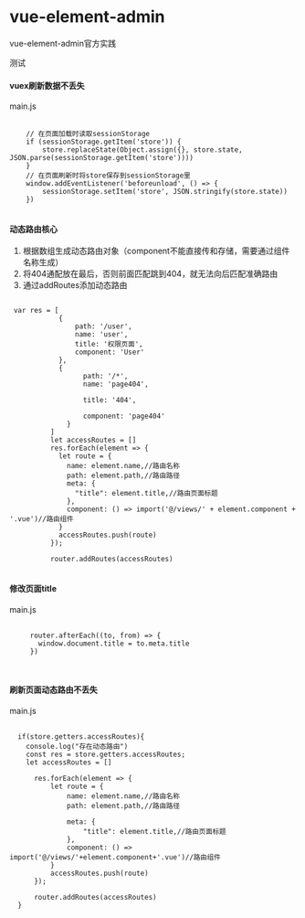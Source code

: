 # vue-element-admin
vue-element-admin官方实践

测试

#### vuex刷新数据不丢失
main.js
<pre>
  <code>
    // 在页面加载时读取sessionStorage
    if (sessionStorage.getItem('store')) {
        store.replaceState(Object.assign({}, store.state, JSON.parse(sessionStorage.getItem('store'))))
    }
    // 在页面刷新时将store保存到sessionStorage里
    window.addEventListener('beforeunload', () => {
        sessionStorage.setItem('store', JSON.stringify(store.state))
    })
  </code>
</pre>


#### 动态路由核心

1. 根据数组生成动态路由对象（component不能直接传和存储，需要通过组件名称生成）
2. 将404通配放在最后，否则前面匹配跳到404，就无法向后匹配准确路由
3. 通过addRoutes添加动态路由

 <pre><code>
 var res = [
            {
                path: '/user',
                name: 'user',             
                title: '权限页面',      
                component: 'User'
            },
            {
                  path: '/*',
                  name: 'page404',

                  title: '404',

                  component: 'page404'
              }
          ]
          let accessRoutes = []
          res.forEach(element => {
            let route = {
              name: element.name,//路由名称
              path: element.path,//路由路径
              meta: {
                "title": element.title,//路由页面标题     
              },
              component: () => import('@/views/' + element.component + '.vue')//路由组件
            }
            accessRoutes.push(route)
          });
         
          router.addRoutes(accessRoutes)
 </code></pre>
 
 #### 修改页面title
 main.js
 <pre>
   <code>
     router.afterEach((to, from) => {  
       window.document.title = to.meta.title
     })
   </code>
 </pre>
 
#### 刷新页面动态路由不丢失
main.js
<pre>
  <code>
  if(store.getters.accessRoutes){
    console.log("存在动态路由")
    const res = store.getters.accessRoutes;
    let accessRoutes = []

      res.forEach(element => {
          let route = {
              name: element.name,//路由名称
              path: element.path,//路由路径

              meta: {                                       
                  "title": element.title,//路由页面标题     
              },
              component: () => import('@/views/'+element.component+'.vue')//路由组件
          }
          accessRoutes.push(route)
      });

      router.addRoutes(accessRoutes)
  }
  
  </code>
</pre>

